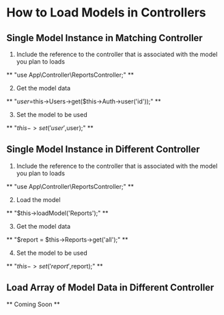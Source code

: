 # How to Load Models in Controllers  
## Single Model Instance in Matching Controller  
1) Include the reference to the controller that is associated with the model you plan to loads  

** "use App\Controller\ReportsController;" **  

2) Get the model data

** "$user =$this->Users->get($this->Auth->user('id'));" **  

3) Set the model to be used

** "$this->set('user',$user);" **  

## Single Model Instance in Different Controller  
1) Include the reference to the controller that is associated with the model you plan to loads  

** "use App\Controller\ReportsController;" **  

2) Load the model  

** "$this->loadModel('Reports');" **  

3) Get the model data  

** "$report = $this->Reports->get('all');" **  

4) Set the model to be used  

** "$this->set('report',$report);" **  

## Load Array of Model Data in Different Controller  
** Coming Soon **
